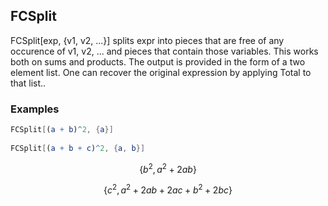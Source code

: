 ##  FCSplit 

FCSplit[exp, {v1, v2, ...}] splits expr into pieces that are free of any occurence of v1, v2, ... and pieces that contain those variables. This works both on sums and products. The output is provided in the form of a two element list. One can recover the original expression by applying Total to that list..

###  Examples 

```mathematica
FCSplit[(a + b)^2, {a}] 
 
FCSplit[(a + b + c)^2, {a, b}]
```

$$\left\{b^2,a^2+2 a b\right\}$$

$$\left\{c^2,a^2+2 a b+2 a c+b^2+2 b c\right\}$$